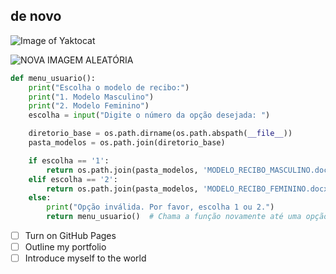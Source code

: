 ## de novo

![Image of Yaktocat](https://octodex.github.com/images/yaktocat.png)

![NOVA IMAGEM ALEATÓRIA](https://picsum.photos/200/300)

``` python
def menu_usuario():
    print("Escolha o modelo de recibo:")
    print("1. Modelo Masculino")
    print("2. Modelo Feminino")
    escolha = input("Digite o número da opção desejada: ")

    diretorio_base = os.path.dirname(os.path.abspath(__file__))
    pasta_modelos = os.path.join(diretorio_base)

    if escolha == '1':
        return os.path.join(pasta_modelos, 'MODELO_RECIBO_MASCULINO.docx')
    elif escolha == '2':
        return os.path.join(pasta_modelos, 'MODELO_RECIBO_FEMININO.docx')
    else:
        print("Opção inválida. Por favor, escolha 1 ou 2.")
        return menu_usuario()  # Chama a função novamente até uma opção válida ser escolhida
```

- [ ] Turn on GitHub Pages
- [ ] Outline my portfolio
- [ ] Introduce myself to the world
